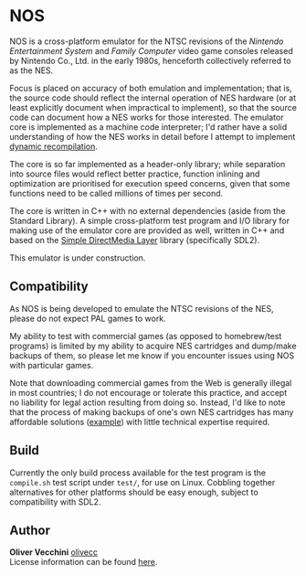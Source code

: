 # NOS

NOS is a cross-platform emulator for the NTSC revisions of the _Nintendo
Entertainment System_ and _Family Computer_ video game consoles released by
Nintendo Co., Ltd. in the early 1980s, henceforth collectively referred to as
the NES.

Focus is placed on accuracy of both emulation and implementation; that is, the
source code should reflect the internal operation of NES hardware (or at least
explicitly document when impractical to implement), so that the source code
can document how a NES works for those interested. The emulator core is
implemented as a machine code interpreter; I'd rather have a solid
understanding of how the NES works in detail before I attempt to implement
[dynamic recompilation][dynarec].

The core is so far implemented as a header-only library; while separation into
source files would reflect better practice, function inlining and optimization
are prioritised for execution speed concerns, given that some functions need to
be called millions of times per second.

The core is written in C++ with no external dependencies (aside from the
Standard Library). A simple cross-platform test program and I/O library for
making use of the emulator core are provided as well, written in C++ and based
on the [Simple DirectMedia Layer][sdl] library (specifically SDL2).

This emulator is under construction.


## Compatibility

As NOS is being developed to emulate the NTSC revisions of the NES, please do
not expect PAL games to work.

My ability to test with commercial games (as opposed to homebrew/test programs)
is limited by my ability to acquire NES cartridges and dump/make backups of
them, so please let me know if you encounter issues using NOS with particular
games.

Note that downloading commercial games from the Web is generally illegal in most
countries; I do not encourage or tolerate this practice, and accept no liability
for legal action resulting from doing so. Instead, I'd like to note that the
process of making backups of one's own NES cartridges has many affordable
solutions ([example][rom-dump]) with little technical expertise required.  


## Build

Currently the only build process available for the test program is the
`compile.sh` test script under `test/`, for use on Linux. Cobbling together
alternatives for other platforms should be easy enough, subject to compatibility
with SDL2.

## Author

**Oliver Vecchini** [olivecc](https://github.com/olivecc)  
License information can be found [here](LICENSE).


[dynarec]:
https://en.wikipedia.org/wiki/Dynamic_recompilation

[sdl]:
https://wiki.libsdl.org/FrontPage

[rom-dump]:
https://web.archive.org/web/20190719112157/https://arekuse.net/blog/tech-guides/rom-dumping-and-hacking/rom-dumping-nes/  
